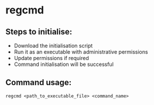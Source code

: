 # regcmd

## Steps to initialise:

- Download the initialisation script
- Run it as an executable with administrative permissions
- Update permissions if required
- Command initialisation will be successful

## Command usage:
```
regcmd <path_to_executable_file> <command_name>
```
